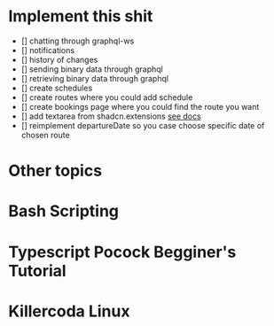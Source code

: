 # Implement this shit

- [] chatting through graphql-ws
- [] notifications
- [] history of changes
- [] sending binary data through graphql
- [] retrieving binary data through graphql
- [] create schedules
- [] create routes where you could add schedule
- [] create bookings page where you could find the route you want
- [] add textarea from shadcn.extensions [see docs](https://shadcnui-expansions.typeart.cc/docs/autosize-textarea)
- [] reimplement departureDate so you case choose specific date of chosen route

# Other topics

# Bash Scripting
# Typescript Pocock Begginer's Tutorial
# Killercoda Linux
